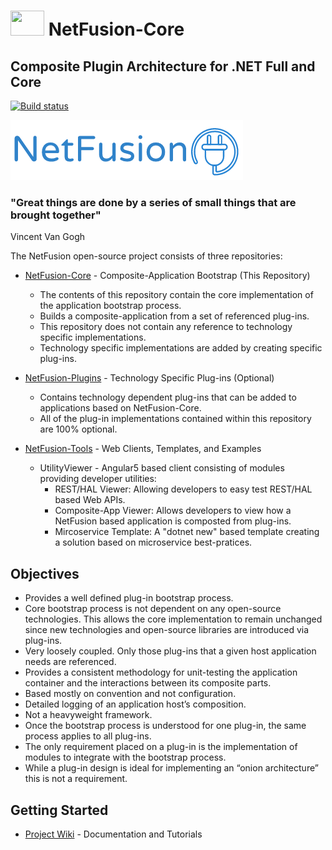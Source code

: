 
# <img src="https://raw.githubusercontent.com/wiki/grecosoft/NetFusion/img/NetFusion_Plug.jpg" width="54" height="40" /> NetFusion-Core
## Composite Plugin Architecture for .NET Full and Core

[![Build status](https://ci.appveyor.com/api/projects/status/8k6l6lvmuulk2y94?svg=true)](https://ci.appveyor.com/project/grecosoft/netfusion)

![image](./img/netfusionlogo.png)

### "Great things are done by a series of small things that are brought together" </br>
Vincent Van Gogh

The NetFusion open-source project consists of three repositories:

* [NetFusion-Core](https://github.com/grecosoft/NetFusion) - Composite-Application Bootstrap (This Repository)
    * The contents of this repository contain the core implementation of the application bootstrap process.  
    * Builds a composite-application from a set of referenced plug-ins.
    * This repository does not contain any reference to technology specific implementations.
    * Technology specific implementations are added by creating specific plug-ins.

* [NetFusion-Plugins](https://github.com/grecosoft/NetFusion-Plugins) - Technology Specific Plug-ins (Optional)
    * Contains technology dependent plug-ins that can be added to applications based on NetFusion-Core.
    * All of the plug-in implementations contained within this repository are 100% optional.

* [NetFusion-Tools](https://github.com/grecosoft/NetFusion-Tools) - Web Clients, Templates, and Examples
    * UtilityViewer - Angular5 based client consisting of modules providing developer utilities:
        * REST/HAL Viewer: Allowing developers to easy test REST/HAL based Web APIs.
        * Composite-App Viewer: Allows developers to view how a NetFusion based application is composted from plug-ins.  
        * Mircoservice Template: A "dotnet new" based template creating a solution based on microservice best-pratices.

## Objectives

* Provides a well defined plug-in bootstrap process.
* Core bootstrap process is not dependent on any open-source technologies. This allows the core implementation to remain unchanged since new technologies and open-source libraries are introduced via plug-ins.
* Very loosely coupled. Only those plug-ins that a given host application needs are referenced. 
* Provides a consistent methodology for unit-testing the application container and the interactions between its composite parts.
* Based mostly on convention and not configuration.
* Detailed logging of an application host’s composition.
* Not a heavyweight framework.
* Once the bootstrap process is understood for one plug-in, the same process applies to all plug-ins.
* The only requirement placed on a plug-in is the implementation of modules to integrate with the bootstrap process.
* While a plug-in design is ideal for implementing an “onion architecture” this is not a requirement.

## Getting Started

* [Project Wiki](https://github.com/grecosoft/NetFusion/wiki) - Documentation and Tutorials

